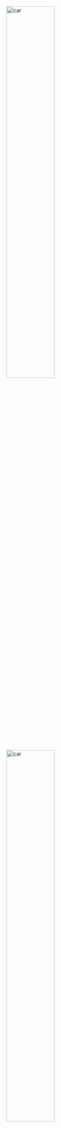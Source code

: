 <img src="https://github.com/user-attachments/assets/c5bb9e37-c87e-40fa-aa6c-d26e64897a9e" title="car" width="50%" height="auto">
<img src="https://github.com/user-attachments/assets/c5bb9e37-c87e-40fa-aa6c-d26e64897a9e" title="car" width="50%" height="auto">

